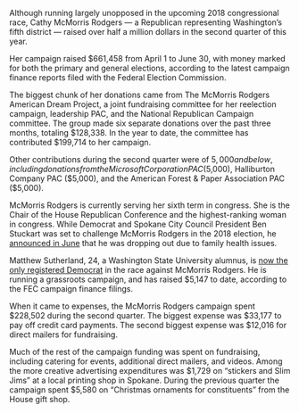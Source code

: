 Although running largely unopposed in the upcoming 2018 congressional race, Cathy McMorris Rodgers — a Republican representing Washington’s fifth district — raised over half a million dollars in the second quarter of this year.

Her campaign raised $661,458 from April 1 to June 30, with money marked for both the primary and general elections, according to the latest campaign finance reports filed with the Federal Election Commission.

The biggest chunk of her donations came from The McMorris Rodgers American Dream Project, a joint fundraising committee for her reelection campaign, leadership PAC, and the National Republican Campaign committee. The group made six separate donations over the past three months, totaling $128,338. In the year to date, the committee has contributed $199,714 to her campaign. 

Other contributions during the second quarter were of $5,000 and below, including donations from the Microsoft Corporation PAC ($5,000), Halliburton Company PAC ($5,000), and the American Forest & Paper Association PAC ($5,000). 

McMorris Rodgers is currently serving her sixth term in congress. She is the Chair of the House Republican Conference and the highest-ranking woman in congress. While Democrat and Spokane City Council President Ben Stuckart was set to challenge McMorris Rodgers in the 2018 election, he [announced in June](http://www.spokesman.com/stories/2017/jun/06/stuckart-drops-out-of-congressional-race-citing-fa/) that he was dropping out due to family health issues. 

Matthew Sutherland, 24, a Washington State University alumnus, is [now the only registered Democrat](http://www.spokesman.com/stories/2017/apr/12/wsu-student-wants-to-challenge-cathy-mcmorris-rodg/) in the race against McMorris Rodgers. He is running a grassroots campaign, and has raised $5,147 to date, according to the FEC campaign finance filings. 

When it came to expenses, the McMorris Rodgers campaign spent $228,502 during the second quarter. The biggest expense was $33,177 to pay off credit card payments. The second biggest expense was $12,016 for direct mailers for fundraising.

Much of the rest of the campaign funding was spent on fundraising, including catering for events, additional direct mailers, and videos. Among the more creative advertising expenditures was $1,729 on “stickers and Slim Jims” at a local printing shop in Spokane. During the previous quarter the campaign spent $5,580 on “Christmas ornaments for constituents” from the House gift shop. 

